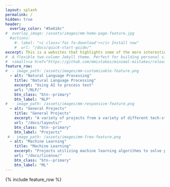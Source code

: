 ```yaml
---
layout: splash
permalink: /
hidden: true
header:
  overlay_color: "#5e616c"
#  overlay_image: /assets/images/mm-home-page-feature.jpg
  #actions:
    #- label: "<i class='fas fa-download'></i> Install now"
    #  url: "/docs/quick-start-guide/"
excerpt: This is a websites that highlights some of the more interesting personal projects i've worked on.
#  A flexible two-column Jekyll theme. Perfect for building personal sites, blogs, and portfolios.<br />
#  <small><a href="https://github.com/mmistakes/minimal-mistakes/releases/tag/4.24.0">Latest release v4.24.0</a></small>
feature_row:
#  - image_path: /assets/images/mm-customizable-feature.png
  - alt: "Natural Language Processing"
    title: "Natural Language Processing"
    excerpt: "Using AI to process text"
    url: "/NLP/"
    btn_class: "btn--primary"
    btn_label: "NLP"
#  - image_path: /assets/images/mm-responsive-feature.png
  - alt: "General Projects"
    title: "General Projects"
    excerpt: "A variety of projects from a variety of different tech-stacks"
    url: "/docs/layouts/"
    btn_class: "btn--primary"
    btn_label: "Projects"
 # - image_path: /assets/images/mm-free-feature.png
  - alt: "Machine Learning"
    title: "Machine Learning"
    excerpt: "Projects utilizing machine learning algorithms to solve problems"
    url: "/docs/license/"
    btn_class: "btn--primary"
    btn_label: "ML"      
---
```


{% include feature_row %}
